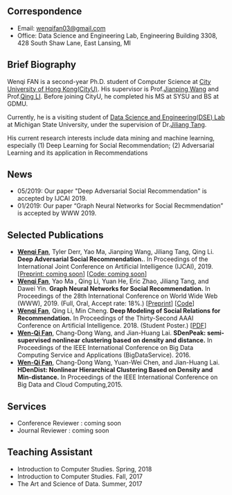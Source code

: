 ## Correspondence

* Email: wenqifan03@gmail.com
* Office: Data Science and Engineering Lab, Engineering Building 3308, 428 South Shaw Lane, East Lansing, MI


## Brief Biography

Wenqi FAN is a second-year Ph.D. student of Computer Science at [City University of Hong Kong(CityU)](https://www.cityu.edu.hk/). His supervisor is Prof.[Jianping Wang](http://www.cs.cityu.edu.hk/~jianwang/) and Prof.[Qing LI](https://www4.comp.polyu.edu.hk/~csqli/). Before joining CityU, he completed his MS at SYSU and BS at GDMU.

Currently, he is a visiting student of [Data Science and Engineering(DSE) Lab](http://dse.cse.msu.edu/) at Michigan State University, under the supervision of Dr.[Jiliang Tang](https://www.cse.msu.edu/~tangjili/index.html).

His current research interests include data mining and machine learning, especially (1) Deep Learning for Social Recommendation; (2) Adversarial Learning and its application in Recommendations


## News
* 05/2019: Our paper "Deep Adversarial Social Recommendation" is accepted by IJCAI 2019.
* 01/2019: Our paper “Graph Neural Networks for Social Recmmendation” is accepted by WWW 2019.


## Selected Publications
* **<u>Wenqi Fan</u>**, Tyler Derr, Yao Ma, Jianping Wang, Jiliang Tang, Qing Li.
  **Deep Adversarial Social Recommendation.**.  In Proceedings of the International Joint Conference on Artificial Intelligence (IJCAI), 2019. [[Preprint: coming soon](https://wenqifan03.github.io/)] [[Code: coming soon](https://wenqifan03.github.io/)]  
* **<u>Wenqi Fan</u>**, Yao Ma , Qing Li, Yuan He, Eric Zhao, Jiliang Tang, and Dawei Yin. 
**Graph Neural Networks for Social Recommendation.** In Proceedings of the 28th International Conference on World Wide Web (WWW), 2019. (Full, Oral, Accept rate: 18%.)  [[Preprint](https://arxiv.org/abs/1902.07243)] [[Code](https://www.dropbox.com/s/b1s18w7v2zsm70w/2019_WWW_GraphRec_code.zip?dl=0)]
* **<u>Wenqi Fan</u>**, Qing Li, Min Cheng. **Deep Modeling of Social Relations for Recommendation.**  In Proceedings of the Thirty-Second AAAI Conference on Artificial Intelligence. 2018. (Student Poster.)  [[PDF](https://www.aaai.org/ocs/index.php/AAAI/AAAI18/paper/viewPaper/16075)]
* **<u>Wen-Qi Fan</u>**, Chang-Dong Wang, and Jian-Huang Lai. **SDenPeak: semi-supervised nonlinear clustering based on density and distance.** In Proceedings of the IEEE International Conference on Big Data Computing Service and Applications (BigDataService). 2016.
* **<u>Wen-Qi Fan</u>**, Chang-Dong Wang, Yuan-Wei Chen, and Jian-Huang Lai. **HDenDist: Nonlinear Hierarchical Clustering Based on Density and Min-distance.** In Proceedings of the IEEE International Conference on Big Data and Cloud Computing,2015.


## Services
* Conference Reviewer
  :  coming soon
* Journal Reviewer
  : coming soon



##  Teaching Assistant
* Introduction to Computer Studies. Spring, 2018
* Introduction to Computer Studies. Fall, 2017
* The Art and Science of Data. Summer, 2017

